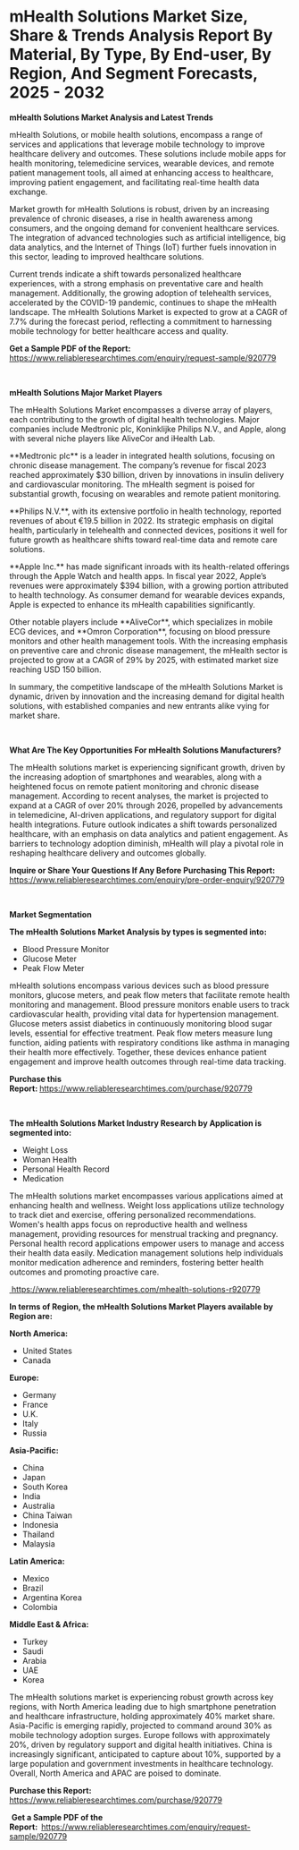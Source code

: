 <p><h1>mHealth Solutions Market Size, Share & Trends Analysis Report By Material, By Type, By End-user, By Region, And Segment Forecasts, 2025 - 2032</h1></p><p><strong>mHealth Solutions Market Analysis and Latest Trends</strong></p>
<p><p>mHealth Solutions, or mobile health solutions, encompass a range of services and applications that leverage mobile technology to improve healthcare delivery and outcomes. These solutions include mobile apps for health monitoring, telemedicine services, wearable devices, and remote patient management tools, all aimed at enhancing access to healthcare, improving patient engagement, and facilitating real-time health data exchange.</p><p>Market growth for mHealth Solutions is robust, driven by an increasing prevalence of chronic diseases, a rise in health awareness among consumers, and the ongoing demand for convenient healthcare services. The integration of advanced technologies such as artificial intelligence, big data analytics, and the Internet of Things (IoT) further fuels innovation in this sector, leading to improved healthcare solutions.</p><p>Current trends indicate a shift towards personalized healthcare experiences, with a strong emphasis on preventative care and health management. Additionally, the growing adoption of telehealth services, accelerated by the COVID-19 pandemic, continues to shape the mHealth landscape. The mHealth Solutions Market is expected to grow at a CAGR of 7.7% during the forecast period, reflecting a commitment to harnessing mobile technology for better healthcare access and quality.</p></p>
<p><strong>Get a Sample PDF of the Report:&nbsp;</strong> <a href="https://www.reliableresearchtimes.com/enquiry/request-sample/920779?utm_campaign=3631&utm_medium=2&utm_source=Github&utm_content=ia&utm_term=18042025&utm_id=mhealth-solutions">https://www.reliableresearchtimes.com/enquiry/request-sample/920779</a></p>
<p>&nbsp;</p>
<p><strong>mHealth Solutions Major Market Players</strong></p>
<p><p>The mHealth Solutions Market encompasses a diverse array of players, each contributing to the growth of digital health technologies. Major companies include Medtronic plc, Koninklijke Philips N.V., and Apple, along with several niche players like AliveCor and iHealth Lab.</p><p>**Medtronic plc** is a leader in integrated health solutions, focusing on chronic disease management. The company’s revenue for fiscal 2023 reached approximately $30 billion, driven by innovations in insulin delivery and cardiovascular monitoring. The mHealth segment is poised for substantial growth, focusing on wearables and remote patient monitoring.</p><p>**Philips N.V.**, with its extensive portfolio in health technology, reported revenues of about €19.5 billion in 2022. Its strategic emphasis on digital health, particularly in telehealth and connected devices, positions it well for future growth as healthcare shifts toward real-time data and remote care solutions.</p><p>**Apple Inc.** has made significant inroads with its health-related offerings through the Apple Watch and health apps. In fiscal year 2022, Apple’s revenues were approximately $394 billion, with a growing portion attributed to health technology. As consumer demand for wearable devices expands, Apple is expected to enhance its mHealth capabilities significantly.</p><p>Other notable players include **AliveCor**, which specializes in mobile ECG devices, and **Omron Corporation**, focusing on blood pressure monitors and other health management tools. With the increasing emphasis on preventive care and chronic disease management, the mHealth sector is projected to grow at a CAGR of 29% by 2025, with estimated market size reaching USD 150 billion.</p><p>In summary, the competitive landscape of the mHealth Solutions Market is dynamic, driven by innovation and the increasing demand for digital health solutions, with established companies and new entrants alike vying for market share.</p></p>
<p>&nbsp;</p>
<p><strong>What Are The Key Opportunities For mHealth Solutions Manufacturers?</strong></p>
<p><p>The mHealth solutions market is experiencing significant growth, driven by the increasing adoption of smartphones and wearables, along with a heightened focus on remote patient monitoring and chronic disease management. According to recent analyses, the market is projected to expand at a CAGR of over 20% through 2026, propelled by advancements in telemedicine, AI-driven applications, and regulatory support for digital health integrations. Future outlook indicates a shift towards personalized healthcare, with an emphasis on data analytics and patient engagement. As barriers to technology adoption diminish, mHealth will play a pivotal role in reshaping healthcare delivery and outcomes globally.</p></p>
<p><strong>Inquire or Share Your Questions If Any Before Purchasing This Report:</strong> <a href="https://www.reliableresearchtimes.com/enquiry/pre-order-enquiry/920779?utm_campaign=3631&utm_medium=2&utm_source=Github&utm_content=ia&utm_term=18042025&utm_id=mhealth-solutions">https://www.reliableresearchtimes.com/enquiry/pre-order-enquiry/920779</a></p>
<p>&nbsp;</p>
<p><strong>Market Segmentation</strong></p>
<p><strong>The mHealth Solutions Market Analysis by types is segmented into:</strong></p>
<p><ul><li>Blood Pressure Monitor</li><li>Glucose Meter</li><li>Peak Flow Meter</li></ul></p>
<p><p>mHealth solutions encompass various devices such as blood pressure monitors, glucose meters, and peak flow meters that facilitate remote health monitoring and management. Blood pressure monitors enable users to track cardiovascular health, providing vital data for hypertension management. Glucose meters assist diabetics in continuously monitoring blood sugar levels, essential for effective treatment. Peak flow meters measure lung function, aiding patients with respiratory conditions like asthma in managing their health more effectively. Together, these devices enhance patient engagement and improve health outcomes through real-time data tracking.</p></p>
<p><strong>Purchase this Report:&nbsp;</strong><a href="https://www.reliableresearchtimes.com/purchase/920779?utm_campaign=3631&utm_medium=2&utm_source=Github&utm_content=ia&utm_term=18042025&utm_id=mhealth-solutions">https://www.reliableresearchtimes.com/purchase/920779</a></p>
<p>&nbsp;</p>
<p><strong>The mHealth Solutions Market Industry Research by Application is segmented into:</strong></p>
<p><ul><li>Weight Loss</li><li>Woman Health</li><li>Personal Health Record</li><li>Medication</li></ul></p>
<p><p>The mHealth solutions market encompasses various applications aimed at enhancing health and wellness. Weight loss applications utilize technology to track diet and exercise, offering personalized recommendations. Women's health apps focus on reproductive health and wellness management, providing resources for menstrual tracking and pregnancy. Personal health record applications empower users to manage and access their health data easily. Medication management solutions help individuals monitor medication adherence and reminders, fostering better health outcomes and promoting proactive care.</p></p>
<p><a href="https://www.reliableresearchtimes.com/mhealth-solutions-r920779?utm_campaign=3631&utm_medium=2&utm_source=Github&utm_content=ia&utm_term=18042025&utm_id=mhealth-solutions">&nbsp;https://www.reliableresearchtimes.com/mhealth-solutions-r920779</a></p>
<p><strong>In terms of Region, the mHealth Solutions Market Players available by Region are:</strong></p>
<p>
    <p> <strong> North America: </strong>
        <ul>
            <li>United States</li>
            <li>Canada</li>
        </ul>
        </p> 
    <p> <strong> Europe: </strong>
        <ul>
            <li>Germany</li>
            <li>France</li>
            <li>U.K.</li>
            <li>Italy</li>
            <li>Russia</li>
        </ul>
        </p> 
    <p> <strong> Asia-Pacific: </strong>
        <ul>
            <li>China</li>
            <li>Japan</li>
            <li>South Korea</li>
            <li>India</li>
            <li>Australia</li>
            <li>China Taiwan</li>
            <li>Indonesia</li>
            <li>Thailand</li>
            <li>Malaysia</li>
        </ul>
        </p> 
    <p> <strong> Latin America: </strong>
        <ul>
            <li>Mexico</li>
            <li>Brazil</li>
            <li>Argentina Korea</li>
            <li>Colombia</li>
        </ul>
        </p> 
    <p> <strong> Middle East & Africa: </strong>
        <ul>
            <li>Turkey</li>
            <li>Saudi</li>
            <li>Arabia</li>
            <li>UAE</li>
            <li>Korea</li>
        </ul>
    </p>
    </p>
<p><p>The mHealth solutions market is experiencing robust growth across key regions, with North America leading due to high smartphone penetration and healthcare infrastructure, holding approximately 40% market share. Asia-Pacific is emerging rapidly, projected to command around 30% as mobile technology adoption surges. Europe follows with approximately 20%, driven by regulatory support and digital health initiatives. China is increasingly significant, anticipated to capture about 10%, supported by a large population and government investments in healthcare technology. Overall, North America and APAC are poised to dominate.</p></p>
<p><strong>Purchase this Report: </strong><a href="https://www.reliableresearchtimes.com/purchase/920779?utm_campaign=3631&utm_medium=2&utm_source=Github&utm_content=ia&utm_term=18042025&utm_id=mhealth-solutions">https://www.reliableresearchtimes.com/purchase/920779</a></p>
<p>&nbsp;<strong>Get a Sample PDF of the Report:&nbsp;&nbsp;</strong><a href="https://www.reliableresearchtimes.com/enquiry/request-sample/920779?utm_campaign=3631&utm_medium=2&utm_source=Github&utm_content=ia&utm_term=18042025&utm_id=mhealth-solutions">https://www.reliableresearchtimes.com/enquiry/request-sample/920779</a></p>
<p><strong></strong></p>
<p><p></p><p></p><p></p></p>